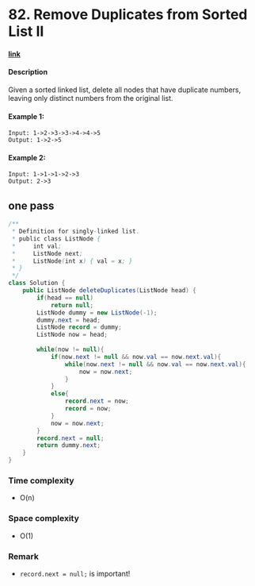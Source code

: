 # 82. Remove Duplicates from Sorted List II

#### [link](https://leetcode.com/problems/remove-duplicates-from-sorted-list-ii/description/) 

#### Description
Given a sorted linked list, delete all nodes that have duplicate numbers, leaving only distinct numbers from the original list.

#### Example 1:
```
Input: 1->2->3->3->4->4->5
Output: 1->2->5
```
#### Example 2:
```
Input: 1->1->1->2->3
Output: 2->3
```

## one pass
```java
/**
 * Definition for singly-linked list.
 * public class ListNode {
 *     int val;
 *     ListNode next;
 *     ListNode(int x) { val = x; }
 * }
 */
class Solution {
    public ListNode deleteDuplicates(ListNode head) {
        if(head == null)
            return null;
        ListNode dummy = new ListNode(-1);
        dummy.next = head;
        ListNode record = dummy;
        ListNode now = head;
        
        while(now != null){
            if(now.next != null && now.val == now.next.val){
                while(now.next != null && now.val == now.next.val){
                    now = now.next;
                }
            }
            else{
                record.next = now;
                record = now;
            }
            now = now.next;
        }
        record.next = null;
        return dummy.next;
    }
}
```

### Time complexity
* O(n)
### Space complexity
* O(1)
### Remark
* `record.next = null;` is important!